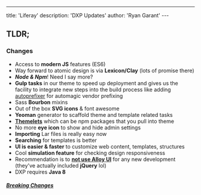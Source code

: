 ---
title: 'Liferay'
description: 'DXP Updates'
author: 'Ryan Garant'
---<article id="1">

## TLDR;

### Changes

-   Access to **modern JS** features (ES6)
-   Way forward to atomic design is via **Lexicon/Clay** (lots of promise there)
-   **_Node & Npm_**! Need I say more?
-   **Gulp tasks** in our theme to speed up deployment and gives us the facility to integrate new steps into the build process like adding [autoprefixer](https://autoprefixer.github.io/) for automagic vendor prefixing
-   Sass **Bourbon** mixins
-   Out of the box **SVG icons** & font awesome
-   **Yeoman** generator to scaffold theme and template related tasks
-   [**Themelets**](https://dev.liferay.com/develop/tutorials/-/knowledge_base/7-0/themelets) which can be npm packages that you pull into theme
-   No more **eye icon** to show and hide admin settings
-   **Importing** Lar files is really easy now
-   **Searching** for templates is better
-   **UI is easier & faster** to customize web content, templates, structures
-   Cool **simulation feature** for checking design responsiveness
-   Recommendation is to **[not use Alloy UI](http://alloyui.com/rosetta-stone/)** for any new development (they've actually included **jQuery** lol)
-   DXP requires **Java 8**

##### [Breaking Changes](https://dev.liferay.com/develop/reference/-/knowledge_base/7-0/breaking-changes)

</article>
